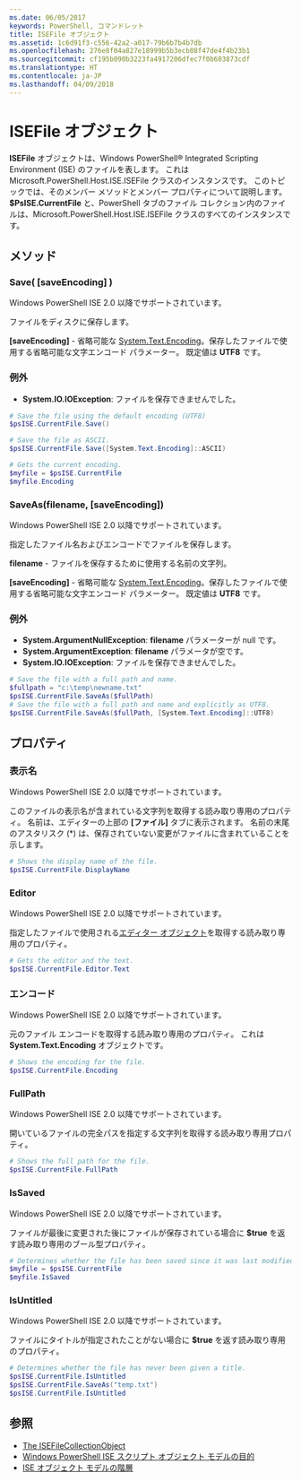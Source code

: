 ```yaml
---
ms.date: 06/05/2017
keywords: PowerShell, コマンドレット
title: ISEFile オブジェクト
ms.assetid: 1c6d91f3-c556-42a2-a017-79b6b7b4b7db
ms.openlocfilehash: 276e8f04a827e18999b5b3ecb08f47de4f4b23b1
ms.sourcegitcommit: cf195b090b3223fa4917206dfec7f0b603873cdf
ms.translationtype: HT
ms.contentlocale: ja-JP
ms.lasthandoff: 04/09/2018
---
```

# <a name="the-isefile-object"></a>ISEFile オブジェクト

**ISEFile** オブジェクトは、Windows PowerShell® Integrated Scripting Environment (ISE) のファイルを表します。 これは Microsoft.PowerShell.Host.ISE.ISEFile クラスのインスタンスです。 このトピックでは、そのメンバー メソッドとメンバー プロパティについて説明します。 **$PsISE.CurrentFile** と、PowerShell タブのファイル コレクション内のファイルは、Microsoft.PowerShell.Host.ISE.ISEFile クラスのすべてのインスタンスです。

## <a name="methods"></a>メソッド

### <a name="save-saveencoding-"></a>Save\( \[saveEncoding\] \)

Windows PowerShell ISE 2.0 以降でサポートされています。

ファイルをディスクに保存します。

**\[saveEncoding\]** - 省略可能な [System.Text.Encoding](http://msdn.microsoft.com/library/system.text.encoding.aspx)。保存したファイルで使用する省略可能な文字エンコード パラメーター。 既定値は **UTF8** です。

### <a name="exceptions"></a>例外

- **System.IO.IOException**: ファイルを保存できませんでした。

```powershell
# Save the file using the default encoding (UTF8)
$psISE.CurrentFile.Save()

# Save the file as ASCII.
$psISE.CurrentFile.Save([System.Text.Encoding]::ASCII)

# Gets the current encoding.
$myfile = $psISE.CurrentFile
$myfile.Encoding
```

### <a name="saveasfilename-saveencoding"></a>SaveAs\(filename, \[saveEncoding\]\)

Windows PowerShell ISE 2.0 以降でサポートされています。

指定したファイル名およびエンコードでファイルを保存します。

**filename** - ファイルを保存するために使用する名前の文字列。

**\[saveEncoding\]** - 省略可能な [System.Text.Encoding](http://msdn.microsoft.com/library/system.text.encoding.aspx)。保存したファイルで使用する省略可能な文字エンコード パラメーター。 既定値は **UTF8** です。

### <a name="exceptions"></a>例外

- **System.ArgumentNullException**: **filename** パラメーターが null です。
- **System.ArgumentException**: **filename** パラメータが空です。
- **System.IO.IOException**: ファイルを保存できませんでした。

```powershell
# Save the file with a full path and name.
$fullpath = "c:\temp\newname.txt"
$psISE.CurrentFile.SaveAs($fullPath)
# Save the file with a full path and name and explicitly as UTF8.
$psISE.CurrentFile.SaveAs($fullPath, [System.Text.Encoding]::UTF8)
```

## <a name="properties"></a>プロパティ

### <a name="displayname"></a>表示名

Windows PowerShell ISE 2.0 以降でサポートされています。

このファイルの表示名が含まれている文字列を取得する読み取り専用のプロパティ。 名前は、エディターの上部の **[ファイル]** タブに表示されます。 名前の末尾のアスタリスク \(\*\) は、保存されていない変更がファイルに含まれていることを示します。

```powershell
# Shows the display name of the file.
$psISE.CurrentFile.DisplayName
```

### <a name="editor"></a>Editor

Windows PowerShell ISE 2.0 以降でサポートされています。

指定したファイルで使用される[エディター オブジェクト](The-ISEEditor-Object.md)を取得する読み取り専用のプロパティ。

```powershell
# Gets the editor and the text.
$psISE.CurrentFile.Editor.Text
```

### <a name="encoding"></a>エンコード

Windows PowerShell ISE 2.0 以降でサポートされています。

元のファイル エンコードを取得する読み取り専用のプロパティ。 これは **System.Text.Encoding** オブジェクトです。

```powershell
# Shows the encoding for the file.
$psISE.CurrentFile.Encoding
```

### <a name="fullpath"></a>FullPath

Windows PowerShell ISE 2.0 以降でサポートされています。

開いているファイルの完全パスを指定する文字列を取得する読み取り専用プロパティ。

```powershell
# Shows the full path for the file.
$psISE.CurrentFile.FullPath
```

### <a name="issaved"></a>IsSaved

Windows PowerShell ISE 2.0 以降でサポートされています。

ファイルが最後に変更された後にファイルが保存されている場合に **$true** を返す読み取り専用のブール型プロパティ。

```powershell
# Determines whether the file has been saved since it was last modified.
$myfile = $psISE.CurrentFile
$myfile.IsSaved
```

### <a name="isuntitled"></a>IsUntitled

Windows PowerShell ISE 2.0 以降でサポートされています。

ファイルにタイトルが指定されたことがない場合に **$true** を返す読み取り専用のプロパティ。

```powershell
# Determines whether the file has never been given a title.
$psISE.CurrentFile.IsUntitled
$psISE.CurrentFile.SaveAs("temp.txt")
$psISE.CurrentFile.IsUntitled
```

## <a name="see-also"></a>参照

- [The ISEFileCollectionObject](The-ISEFileCollection-Object.md)
- [Windows PowerShell ISE スクリプト オブジェクト モデルの目的](Purpose-of-the-Windows-PowerShell-ISE-Scripting-Object-Model.md)
- [ISE オブジェクト モデルの階層](The-ISE-Object-Model-Hierarchy.md)